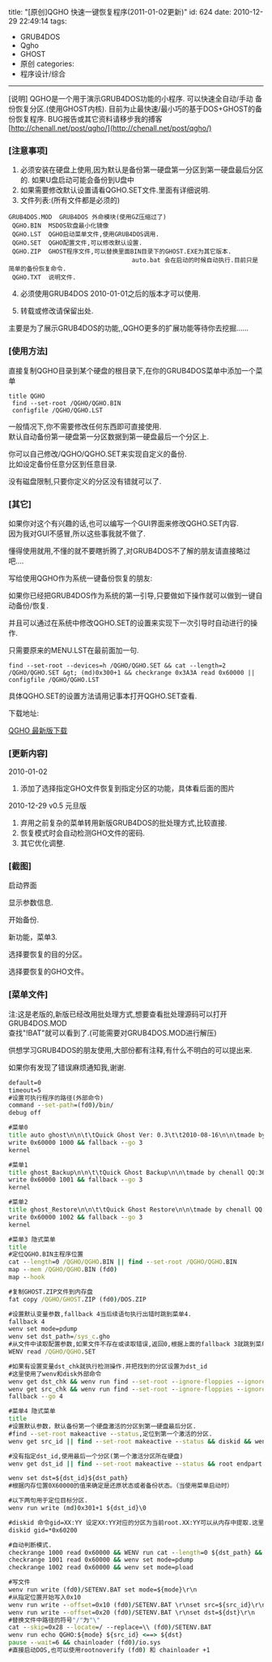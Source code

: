 title: "[原创]QGHO 快速一键恢复程序(2011-01-02更新)"
id: 624
date: 2010-12-29 22:49:14
tags: 
- GRUB4DOS
- Qgho
- GHOST
- 原创
categories: 
- 程序设计/综合
---

[说明]
   QGHO是一个用于演示GRUB4DOS功能的小程序.
 可以快速全自动/手动 备份恢复分区.(使用GHOST内核).
 目前为止最快速/最小巧的基于DOS+GHOST的备份恢复程序.
 BUG报告或其它资料请移步我的搏客
 [http://chenall.net/post/qgho/](http://chenall.net/post/qgho/)

### [注意事项]
 1. 必须安装在硬盘上使用,因为默认是备份第一硬盘第一分区到第一硬盘最后分区的.
    如果U盘启动可能会备份到U盘中
 2. 如果需要修改默认设置请看QGHO.SET文件.里面有详细说明.
 3. 文件列表:(所有文件都是必须的)
```
GRUB4DOS.MOD  GRUB4DOS 外命模块(使用GZ压缩过了)
 QGHO.BIN  MSDOS软盘最小化镜像
 QGHO.LST  QGHO启动菜单文件,使用GRUB4DOS调用.
 QGHO.SET  QGHO配置文件,可以修改默认设置.
 QGHO.ZIP  GHOST程序文件,可以替换里面BIN目录下的GHOST.EXE为其它版本.
                                  auto.bat 会在启动的时候自动执行.目前只是简单的备份恢复命令.
 QGHO.TXT  说明文件.
```
 4. 必须使用GRUB4DOS 2010-01-01之后的版本才可以使用.

 5. 转载或修改请保留出处.

主要是为了展示GRUB4DOS的功能,,QGHO更多的扩展功能等待你去挖掘......

### [使用方法]
 直接复制QGHO目录到某个硬盘的根目录下,在你的GRUB4DOS菜单中添加一个菜单
```
title QGHO
 find --set-root /QGHO/QGHO.BIN
 configfile /QGHO/QGHO.LST
```

一般情况下,你不需要修改任何东西即可直接使用.  
默认自动备份第一硬盘第一分区数据到第一硬盘最后一个分区上.  

你可以自己修改/QGHO/QGHO.SET来实现自定义的备份.  
 比如设定备份任意分区到任意目录.  

没有磁盘限制,只要你定义的分区没有错就可以了.  

### [其它]
 如果你对这个有兴趣的话,也可以编写一个GUI界面来修改QGHO.SET内容.  
 因为我对GUI不感冒,所以这些事我就不做了.  

懂得使用就用,不懂的就不要瞎折腾了,对GRUB4DOS不了解的朋友请直接略过吧.... 

写给使用QGHO作为系统一键备份恢复的朋友:  

如果你已经把GRUB4DOS作为系统的第一引导,只要做如下操作就可以做到一键自动备份/恢复.

 并且可以通过在系统中修改QGHO.SET的设置来实现下一次引导时自动进行的操作.

只需要原来的MENU.LST在最前面加一句.
```
find --set-root --devices=h /QGHO/QGHO.SET && cat --length=2 /QGHO/QGHO.SET &gt; (md)0x300+1 && checkrange 0x3A3A read 0x60000 || configfile /QGHO/QGHO.LST
```
 具体QGHO.SET的设置方法请用记事本打开QGHO.SET查看.

下载地址:

[QGHO 最新版下载](http://dl.dbank.com/c0az9tcai0 "QGHO 最新版快盘下载")

### [更新内容]

2010-01-02

1.  添加了选择指定GHO文件恢复到指定分区的功能，具体看后面的图片 

2010-12-29 v0.5 元旦版

1.  弃用之前复杂的菜单转用新版GRUB4DOS的批处理方式,比较直接.
2.  恢复模式时会自动检测GHO文件的密码.
3.  其它优化调整. 

### [截图]

启动界面
 

显示参数信息.


开始备份.


新功能，菜单3.

选择要恢复的目的分区。



选择要恢复的GHO文件。


### [菜单文件]

注:这是老版的,新版已经改用批处理方式,想要查看批处理源码可以打开GRUB4DOS.MOD   
 查找"!BAT"就可以看到了.(可能需要对GRUB4DOS.MOD进行解压)

供想学习GRUB4DOS的朋友使用,大部份都有注释,有什么不明白的可以提出来.

如果你有发现了错误麻烦通知我,谢谢.
```bat
default=0
timeout=5
#设置可执行程序的路径(外部命令)
command --set-path=(fd0)/bin/
debug off

#菜单0
title auto ghost\n\n\t\tQuick Ghost Ver: 0.3\t\t2010-08-16\n\n\tmade by chenall QQ:366840202\t\thttp://chenall.net
write 0x60000 1000 && fallback --go 3
kernel

#菜单1
title ghost_Backup\n\n\t\tQuick Ghost Backup\n\n\tmade by chenall QQ:366840202\t\thttp://chenall.net
write 0x60000 1001 && fallback --go 3
kernel

#菜单2
title ghost_Restore\n\n\t\tQuick Ghost Restore\n\n\tmade by chenall QQ:366840202\t\thttp://chenall.net
write 0x60000 1002 && fallback --go 3
kernel

#菜单3 隐式菜单
title
#定位QGHO.BIN主程序位置
cat --length=0 /QGHO/QGHO.BIN || find --set-root /QGHO/QGHO.BIN
map --mem /QGHO/QGHO.BIN (fd0)
map --hook

#复制GHOST.ZIP文件到内存盘
fat copy /QGHO/GHOST.ZIP (fd0)/DOS.ZIP

#设置默认变量参数,fallback 4当后续语句执行出错时跳到菜单4.
fallback 4
wenv set mode=pdump
wenv set dst_path=/sys_c.gho
#从文件中读取配置参数,如果文件不存在或读取错误,返回0,根据上面的fallback 3就跳到菜单3去执行
WENV read /QGHO/QGHO.SET

#如果有设置变量dst_chk就执行检测操作.并把找到的分区设置为dst_id
#这里使用了wenv和disk外部命令
wenv get dst_chk && wenv run find --set-root --ignore-floppies --ignore-cd ${dst_chk} && diskid && wenv set dst_id=*0x4ff00
wenv get src_chk && wenv run find --set-root --ignore-floppies --ignore-cd ${src_chk} && diskid && wenv set src_id=*0x4ff00
fallback --go 4

#菜单4 隐式菜单
title
#设置默认参数，默认备份第一个硬盘激活的分区到第一硬盘最后分区.
#find --set-root makeactive --status,定位到第一个激活的分区.
wenv get src_id || find --set-root makeactive --status && diskid && wenv set src_id=*0x4ff00

#没有指定dst_id,使用最后一个分区(第一个激活分区所在硬盘)
wenv get dst_id || find --set-root makeactive --status && root endpart && diskid && wenv set dst_id=*0x4ff00

wenv set dst=${dst_id}${dst_path}
#根据内存位置0X60000的值来确定是还原状态或者备份状态。（当使用菜单启动时） 

#以下两句用于定位目标分区.
wenv run write (md)0x301+1 ${dst_id}\0

#diskid 命令gid=XX:YY 设定XX:YY对应的分区为当前root.XX:YY可以从内存中提取.这里取的是上一句写入的内存
diskid gid=*0x60200

#自动判断模式.
checkrange 1000 read 0x60000 && WENV run cat --length=0 ${dst_path} && WENV set mode=pload
checkrange 1001 read 0x60000 && wenv set mode=pdump
checkrange 1002 read 0x60000 && wenv set mode=pload

#写文件
wenv run write (fd0)/SETENV.BAT set mode=${mode}\r\n
#从指定位置开始写入0x10
wenv run write --offset=0x10 (fd0)/SETENV.BAT \r\nset src=${src_id}\r\n
wenv run write --offset=0x20 (fd0)/SETENV.BAT \r\nset dst=${dst}\r\n
#替换文件中路径的符号"/"为"\"
cat --skip=0x28 --locate=/ --replace=\\ (fd0)/SETENV.BAT
wenv run echo QGHO:${mode} ${src_id} <==> ${dst}
pause --wait=6 && chainloader (fd0)/io.sys
#直接启动DOS,也可以使用rootnoverify (fd0) 和 chainloader +1

```